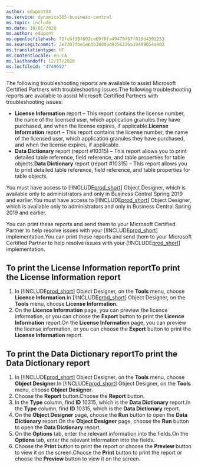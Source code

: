 ```yaml
---
author: edupont04
ms.service: dynamics365-business-central
ms.topic: include
ms.date: 10/01/2020
ms.author: edupont
ms.openlocfilehash: 72fcbf38f602ce69f0fa49479f67f816d4391253
ms.sourcegitcommit: 2e7307fbe1eb3b34d0ad9356226a19409054a402
ms.translationtype: HT
ms.contentlocale: en-CA
ms.lasthandoff: 12/17/2020
ms.locfileid: "4749692"
---
```

<span data-ttu-id="060ef-101">The following troubleshooting reports are available to assist Microsoft Certified Partners with troubleshooting issues:</span><span class="sxs-lookup"><span data-stu-id="060ef-101">The following troubleshooting reports are available to assist Microsoft Certified Partners with troubleshooting issues:</span></span>  

-   <span data-ttu-id="060ef-102">**License Information** report – This report contains the license number, the name of the licensed user, which application granules they have purchased, and when the license expires, if applicable.</span><span class="sxs-lookup"><span data-stu-id="060ef-102">**License Information** report – This report contains the license number, the name of the licensed user, which application granules they have purchased, and when the license expires, if applicable.</span></span>  
-   <span data-ttu-id="060ef-103">**Data Dictionary** report (report #10315) – This report allows you to print detailed table reference, field reference, and table properties for table objects.</span><span class="sxs-lookup"><span data-stu-id="060ef-103">**Data Dictionary** report (report #10315) – This report allows you to print detailed table reference, field reference, and table properties for table objects.</span></span>  

<span data-ttu-id="060ef-104">You must have access to [!INCLUDE[prod_short](../../../includes/prod_short.md)] Object Designer, which is available only to administrators and only in Business Central Spring 2019 and earlier.</span><span class="sxs-lookup"><span data-stu-id="060ef-104">You must have access to [!INCLUDE[prod_short](../../../includes/prod_short.md)] Object Designer, which is available only to administrators and only in Business Central Spring 2019 and earlier.</span></span>  

<span data-ttu-id="060ef-105">You can print these reports and send them to your Microsoft Certified Partner to help resolve issues with your [!INCLUDE[prod_short](../../../includes/prod_short.md)] implementation.</span><span class="sxs-lookup"><span data-stu-id="060ef-105">You can print these reports and send them to your Microsoft Certified Partner to help resolve issues with your [!INCLUDE[prod_short](../../../includes/prod_short.md)] implementation.</span></span>  

## <a name="to-print-the-license-information-report"></a><span data-ttu-id="060ef-106">To print the License Information report</span><span class="sxs-lookup"><span data-stu-id="060ef-106">To print the License Information report</span></span>  
1.  <span data-ttu-id="060ef-107">In [!INCLUDE[prod_short](../../../includes/prod_short.md)] Object Designer, on the **Tools** menu, choose **Licence Information**.</span><span class="sxs-lookup"><span data-stu-id="060ef-107">In [!INCLUDE[prod_short](../../../includes/prod_short.md)] Object Designer, on the **Tools** menu, choose **License Information**.</span></span>  
2.  <span data-ttu-id="060ef-108">On the **Licence Information** page, you can preview the licence information, or you can choose the **Export** button to print the **Licence Information** report.</span><span class="sxs-lookup"><span data-stu-id="060ef-108">On the **License Information** page, you can preview the license information, or you can choose the **Export** button to print the **License Information** report.</span></span>  

## <a name="to-print-the-data-dictionary-report"></a><span data-ttu-id="060ef-109">To print the Data Dictionary report</span><span class="sxs-lookup"><span data-stu-id="060ef-109">To print the Data Dictionary report</span></span>  
1.  <span data-ttu-id="060ef-110">In [!INCLUDE[prod_short](../../../includes/prod_short.md)] Object Designer, on the **Tools** menu, choose **Object Designer**.</span><span class="sxs-lookup"><span data-stu-id="060ef-110">In [!INCLUDE[prod_short](../../../includes/prod_short.md)] Object Designer, on the **Tools** menu, choose **Object Designer**.</span></span>  
2.  <span data-ttu-id="060ef-111">Choose the **Report** button.</span><span class="sxs-lookup"><span data-stu-id="060ef-111">Choose the **Report** button.</span></span>  
3.  <span data-ttu-id="060ef-112">In the **Type** column, find **ID** 10315, which is the **Data Dictionary** report.</span><span class="sxs-lookup"><span data-stu-id="060ef-112">In the **Type** column, find **ID** 10315, which is the **Data Dictionary** report.</span></span>  
4.  <span data-ttu-id="060ef-113">On the **Object Designer** page, choose the **Run** button to open the **Data Dictionary** report.</span><span class="sxs-lookup"><span data-stu-id="060ef-113">On the **Object Designer** page, choose the **Run** button to open the **Data Dictionary** report.</span></span>  
5.  <span data-ttu-id="060ef-114">On the **Options** tab, enter the relevant information into the fields.</span><span class="sxs-lookup"><span data-stu-id="060ef-114">On the **Options** tab, enter the relevant information into the fields.</span></span>  
6.  <span data-ttu-id="060ef-115">Choose the **Print** button to print the report or choose the **Preview** button to view it on the screen.</span><span class="sxs-lookup"><span data-stu-id="060ef-115">Choose the **Print** button to print the report or choose the **Preview** button to view it on the screen.</span></span>  
